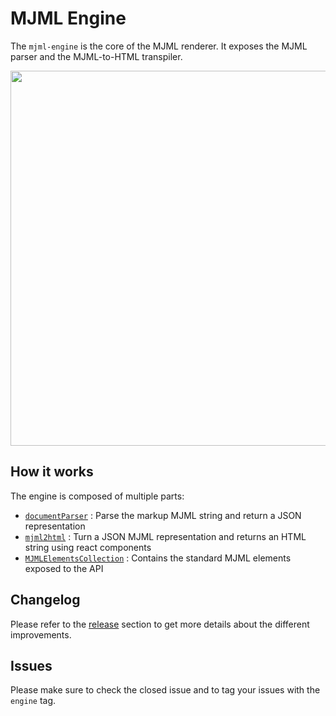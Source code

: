 MJML Engine
===========

The `mjml-engine` is the core of the MJML renderer. It exposes the MJML parser and the MJML-to-HTML transpiler.

<p align="center"><a href="#" target="_blank"><img width="600"src="https://cloud.githubusercontent.com/assets/6558790/12552666/72297fbc-c373-11e5-981b-62217a960c0f.png"></a></p>

## How it works

The engine is composed of multiple parts:
 - [`documentParser`](https://github.com/mjmlio/mjml/blob/master/src/documentParser.js) : Parse the markup MJML string and return a JSON representation
 - [`mjml2html`](https://github.com/mjmlio/mjml/blob/master/src/mjml2html.js) : Turn a JSON MJML representation and returns an HTML string using react components
 - [`MJMLElementsCollection`](https://github.com/mjmlio/mjml/blob/master/src/MJMLElementsCollection.js) : Contains the standard MJML elements exposed to the API

## Changelog
Please refer to the [release](https://github.com/mjmlio/mjml/releases) section to get more details about the different improvements.

## Issues

Please make sure to check the closed issue and to tag your issues with the `engine`  tag.
